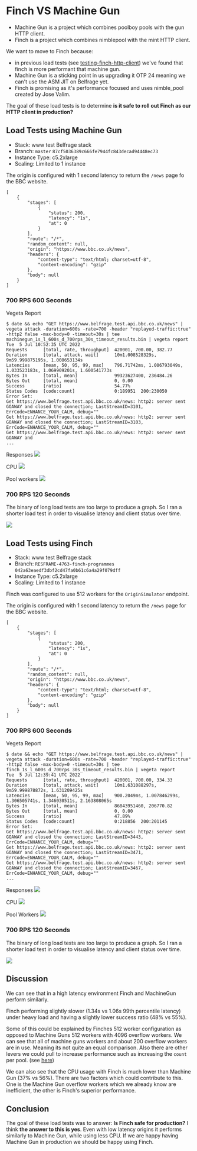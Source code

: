 # Finch VS Machine Gun
- Machine Gun is a project which combines poolboy pools with the gun HTTP client.
- Finch is a project which combines nimblepool with the mint HTTP client.

We want to move to Finch because:
- in previous load tests (see [testing-finch-http-client](./2021-09-20-testing-finch-http-client.md)) we've found that finch is more performant that machine gun.
- Machine Gun is a sticking point in us upgrading it OTP 24 meaning we can't use the ASM JIT on Belfrage yet.
- Finch is promising as it's performance focused and uses nimble_pool created by Jose Valim.

The goal of these load tests is to determine **is it safe to roll out Finch as our HTTP client in production?**

## Load Tests using Machine Gun
- Stack: www test Belfrage stack
- Branch:  `master` `87cf5036389c666fe7944fc843decad94448ec73`
- Instance Type: c5.2xlarge
- Scaling: Limited to 1 instance

The origin is configured with 1 second latency to return the `/news` page fo the BBC website.
```
[
    {
        "stages": [
            {
                "status": 200,
                "latency": "1s",
                "at": 0
            }
        ],
        "route": "/*",
        "random_content": null,
        "origin": "https://www.bbc.co.uk/news",
        "headers": {
            "content-type": "text/html; charset=utf-8",
            "content-encoding": "gzip"
        },
        "body": null
    }
]
```

###  700 RPS 600 Seconds
Vegeta Report
```
$ date && echo "GET https://www.belfrage.test.api.bbc.co.uk/news" | vegeta attack -duration=600s -rate=700 -header "replayed-traffic:true" -http2 false -max-body=0 -timeout=30s | tee machinegun_1s_l_600s_d_700rps_30s_timeout_results.bin | vegeta report
Tue  5 Jul 10:52:35 UTC 2022
Requests      [total, rate, throughput]  420001, 700.00, 382.77
Duration      [total, attack, wait]      10m1.008528329s, 9m59.999875195s, 1.008653134s
Latencies     [mean, 50, 95, 99, max]    796.71742ms, 1.006793049s, 1.033523183s, 1.069909201s, 1.600541773s
Bytes In      [total, mean]              99323627400, 236484.26
Bytes Out     [total, mean]              0, 0.00
Success       [ratio]                    54.77%
Status Codes  [code:count]               0:189951  200:230050
Error Set:
Get https://www.belfrage.test.api.bbc.co.uk/news: http2: server sent GOAWAY and closed the connection; LastStreamID=3101, ErrCode=ENHANCE_YOUR_CALM, debug=""
Get https://www.belfrage.test.api.bbc.co.uk/news: http2: server sent GOAWAY and closed the connection; LastStreamID=3103, ErrCode=ENHANCE_YOUR_CALM, debug=""
Get https://www.belfrage.test.api.bbc.co.uk/news: http2: server sent GOAWAY and
...
```


Responses
![](./img/2022-07-05-finch-vs-machinegun/machinegun_600s_700rps_reponses.png)

CPU
![](./img/2022-07-05-finch-vs-machinegun/machinegun_600s_700rps_cpu.png)

Pool workers
![](./img/2022-07-05-finch-vs-machinegun/machinegun_600s_700rps_workers.png)

### 700 RPS 120 Seconds
The binary of long load tests are too large to produce a graph. So I ran a shorter load test in order to visualise latency and client status over time.

![](./img/2022-07-05-finch-vs-machinegun/machinegun_1s_l_120s_d_700rps_30s_timeout_results_plot.png)


## Load Tests using Finch 
- Stack: www test Belfrage stack
- Branch:  `RESFRAME-4763-finch-programmes` `042a63eaedf3dbf2cd47fa0b61c6a4a29f079dff`
- Instance Type: c5.2xlarge
- Scaling: Limited to 1 instance

Finch was configured to use 512 workers for the `OriginSimulator` endpoint.

The origin is configured with 1 second latency to return the `/news` page for the BBC website.
```
[
    {
        "stages": [
            {
                "status": 200,
                "latency": "1s",
                "at": 0
            }
        ],
        "route": "/*",
        "random_content": null,
        "origin": "https://www.bbc.co.uk/news",
        "headers": {
            "content-type": "text/html; charset=utf-8",
            "content-encoding": "gzip"
        },
        "body": null
    }
]
```

###  700 RPS 600 Seconds
Vegeta Report
```
$ date && echo "GET https://www.belfrage.test.api.bbc.co.uk/news" | vegeta attack -duration=600s -rate=700 -header "replayed-traffic:true" -http2 false -max-body=0 -timeout=30s | tee finch_1s_l_600s_d_700rps_30s_timeout_results.bin | vegeta report
Tue  5 Jul 12:39:41 UTC 2022
Requests      [total, rate, throughput]  420001, 700.00, 334.33
Duration      [total, attack, wait]      10m1.631088297s, 9m59.999878872s, 1.631209425s
Latencies     [mean, 50, 95, 99, max]    900.2049ms, 1.007846299s, 1.306505741s, 1.346030511s, 2.163808065s
Bytes In      [total, mean]              86843951460, 206770.82
Bytes Out     [total, mean]              0, 0.00
Success       [ratio]                    47.89%
Status Codes  [code:count]               0:218856  200:201145
Error Set:
Get https://www.belfrage.test.api.bbc.co.uk/news: http2: server sent GOAWAY and closed the connection; LastStreamID=3443, ErrCode=ENHANCE_YOUR_CALM, debug=""
Get https://www.belfrage.test.api.bbc.co.uk/news: http2: server sent GOAWAY and closed the connection; LastStreamID=3471, ErrCode=ENHANCE_YOUR_CALM, debug=""
Get https://www.belfrage.test.api.bbc.co.uk/news: http2: server sent GOAWAY and closed the connection; LastStreamID=3467, ErrCode=ENHANCE_YOUR_CALM, debug=""
...
```


Responses
![](./img/2022-07-05-finch-vs-machinegun/finch_600s_700rps_responses.png)

CPU
![](./img/2022-07-05-finch-vs-machinegun/finch_600s_700rps_cpu.png)

Pool Workers
![](./img/2022-07-05-finch-vs-machinegun/finch_600s_700rps_workers.png)

### 700 RPS 120 Seconds
The binary of long load tests are too large to produce a graph. So I ran a shorter load test in order to visualise latency and client status over time.

![](./img/2022-07-05-finch-vs-machinegun/finch_1s_l_120s_d_700rps_30s_timeout_results_plot.png)



## Discussion
We can see that in a high latency environment Finch and MachineGun perform similarly.

Finch performing slightly slower (1.34s vs 1.06s 99th percentile latency) under heavy load and having a slightly lower success ratio (48% vs 55%).

Some of this could be explained by Finches 512 worker configuration as opposed to Machine Guns 512 workers with 4096 overflow workers. We can see that all of machine guns workers and about 200 overflow workers are in use. Meaning its not quite an equal comparison. Also there are other levers we could pull to increase performance such as increasing the `count` per pool. (see [here](https://github.com/bbc/belfrage/pull/1484))

We can also see that the CPU usage with Finch is much lower than Machine Gun (37% vs 56%). There are two factors which could contribute to this. One is the Machine Gun overflow workers which we already know are inefficient, the other is Finch's superior performance.

## Conclusion
The goal of these load tests was to answer: **Is Finch safe for production?** I think **the answer to this is yes**. Even with low latency origins it performs similarly to Machine Gun, while using less CPU. If we are happy having Machine Gun in production we should be happy using Finch. 




